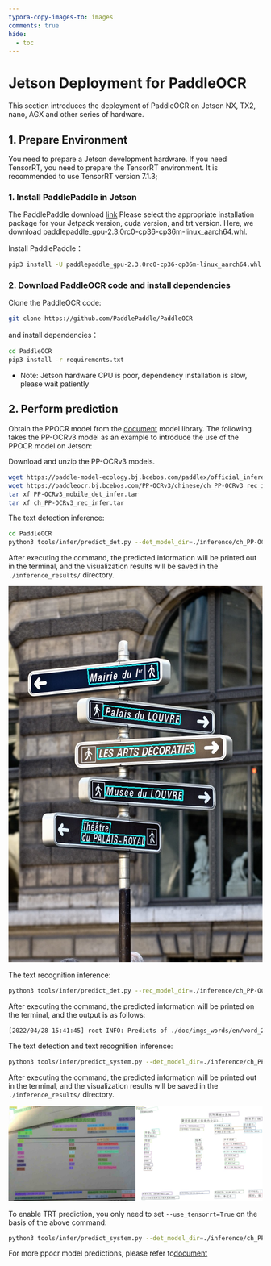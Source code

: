 ```yaml
---
typora-copy-images-to: images
comments: true
hide:
  - toc
---
```


# Jetson Deployment for PaddleOCR

This section introduces the deployment of PaddleOCR on Jetson NX, TX2, nano, AGX and other series of hardware.

## 1. Prepare Environment

You need to prepare a Jetson development hardware. If you need TensorRT, you need to prepare the TensorRT environment. It is recommended to use TensorRT version 7.1.3;

### 1. Install PaddlePaddle in Jetson

The PaddlePaddle download [link](https://www.paddlepaddle.org.cn/inference/user_guides/download_lib.html#python)
Please select the appropriate installation package for your Jetpack version, cuda version, and trt version. Here, we download paddlepaddle_gpu-2.3.0rc0-cp36-cp36m-linux_aarch64.whl.

Install PaddlePaddle：

```bash linenums="1"
pip3 install -U paddlepaddle_gpu-2.3.0rc0-cp36-cp36m-linux_aarch64.whl
```

### 2. Download PaddleOCR code and install dependencies

Clone the PaddleOCR code:

```bash linenums="1"
git clone https://github.com/PaddlePaddle/PaddleOCR
```

and install dependencies：

```bash linenums="1"
cd PaddleOCR
pip3 install -r requirements.txt
```

- Note: Jetson hardware CPU is poor, dependency installation is slow, please wait patiently

## 2. Perform prediction

Obtain the PPOCR model from the [document](../model_list.en.md) model library. The following takes the PP-OCRv3 model as an example to introduce the use of the PPOCR model on Jetson:

Download and unzip the PP-OCRv3 models.

```bash linenums="1"
wget https://paddle-model-ecology.bj.bcebos.com/paddlex/official_inference_model/paddle3.0rc0/PP-OCRv3_mobile_det_infer.tar
wget https://paddleocr.bj.bcebos.com/PP-OCRv3/chinese/ch_PP-OCRv3_rec_infer.tar
tar xf PP-OCRv3_mobile_det_infer.tar
tar xf ch_PP-OCRv3_rec_infer.tar
```

The text detection inference:

```bash linenums="1"
cd PaddleOCR
python3 tools/infer/predict_det.py --det_model_dir=./inference/ch_PP-OCRv2_det_infer/  --image_dir=./doc/imgs/french_0.jpg  --use_gpu=True
```

After executing the command, the predicted information will be printed out in the terminal, and the visualization results will be saved in the `./inference_results/` directory.

![](./images/det_res_french_0.jpg)

The text recognition inference:

```bash linenums="1"
python3 tools/infer/predict_det.py --rec_model_dir=./inference/ch_PP-OCRv2_rec_infer/  --image_dir=./doc/imgs_words/en/word_2.png  --use_gpu=True --rec_image_shape="3,48,320"
```

After executing the command, the predicted information will be printed on the terminal, and the output is as follows:

```bash linenums="1"
[2022/04/28 15:41:45] root INFO: Predicts of ./doc/imgs_words/en/word_2.png:('yourself', 0.98084533)
```

The text  detection and text recognition inference:

```bash linenums="1"
python3 tools/infer/predict_system.py --det_model_dir=./inference/ch_PP-OCRv2_det_infer/ --rec_model_dir=./inference/ch_PP-OCRv2_rec_infer/ --image_dir=./doc/imgs/00057937.jpg --use_gpu=True --rec_image_shape="3,48,320"
```

After executing the command, the predicted information will be printed out in the terminal, and the visualization results will be saved in the `./inference_results/` directory.

![](./images/00057937.jpg)

To enable TRT prediction, you only need to set `--use_tensorrt=True` on the basis of the above command:

```bash linenums="1"
python3 tools/infer/predict_system.py --det_model_dir=./inference/ch_PP-OCRv2_det_infer/ --rec_model_dir=./inference/ch_PP-OCRv2_rec_infer/ --image_dir=./doc/imgs/  --rec_image_shape="3,48,320" --use_gpu=True --use_tensorrt=True
```

For more ppocr model predictions, please refer to[document](../model_list.en.md)
